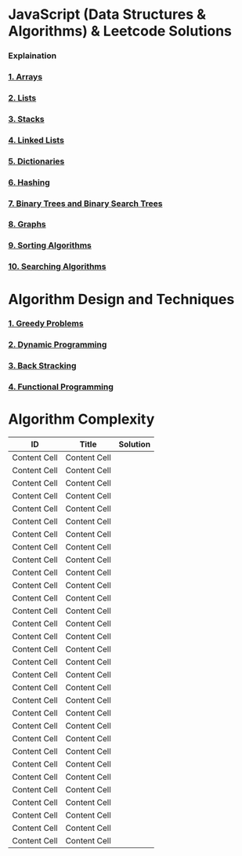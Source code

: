 # JavaScript (Data Structures & Algorithms) & Leetcode Solutions


### Explaination 
### [1. Arrays](https://github.com/mitushaa/Python_Zero_to_Hero_Part1/wiki/Python-Introduction)
### [2. Lists](https://github.com/mitushaa/Python_Zero_to_Hero_Part1/wiki/Python-Introduction) 
### [3. Stacks](https://github.com/mitushaa/Python_Zero_to_Hero_Part1/wiki/Python-Introduction) 
### [4. Linked Lists](https://github.com/mitushaa/Python_Zero_to_Hero_Part1/wiki/Python-Introduction)
### [5. Dictionaries](https://github.com/mitushaa/Python_Zero_to_Hero_Part1/wiki/Python-Introduction)
### [6. Hashing](https://github.com/mitushaa/Python_Zero_to_Hero_Part1/wiki/Python-Introduction) 
### [7. Binary Trees and Binary Search Trees](https://github.com/mitushaa/Python_Zero_to_Hero_Part1/wiki/Python-Introduction)
### [8. Graphs](https://github.com/mitushaa/Python_Zero_to_Hero_Part1/wiki/Python-Introduction) 
### [9. Sorting Algorithms](https://github.com/mitushaa/Python_Zero_to_Hero_Part1/wiki/Python-Introduction) 
### [10. Searching Algorithms](https://github.com/mitushaa/Python_Zero_to_Hero_Part1/wiki/Python-Introduction) 

# Algorithm Design and Techniques
### [1. Greedy Problems](https://github.com/mitushaa/Python_Zero_to_Hero_Part1/wiki/Python-Introduction)
### [2. Dynamic Programming](https://github.com/mitushaa/Python_Zero_to_Hero_Part1/wiki/Python-Introduction) 
### [3. Back Stracking](https://github.com/mitushaa/Python_Zero_to_Hero_Part1/wiki/Python-Introduction) 
### [4. Functional Programming](https://github.com/mitushaa/Python_Zero_to_Hero_Part1/wiki/Python-Introduction) 

# Algorithm Complexity


| ID  | Title  |Solution |
| ------------- | ------------- | -------------|
| Content Cell  | Content Cell  |              |
| Content Cell  | Content Cell  |              |
| Content Cell  | Content Cell  |              |
| Content Cell  | Content Cell  |              |
| Content Cell  | Content Cell  |              |
| Content Cell  | Content Cell  |              |
| Content Cell  | Content Cell  |              |
| Content Cell  | Content Cell  |              |
| Content Cell  | Content Cell  |              |
| Content Cell  | Content Cell  |              |
| Content Cell  | Content Cell  |              |
| Content Cell  | Content Cell  |              |
| Content Cell  | Content Cell  |              |
| Content Cell  | Content Cell  |              |
| Content Cell  | Content Cell  |              |
| Content Cell  | Content Cell  |              |
| Content Cell  | Content Cell  |              |
| Content Cell  | Content Cell  |              |
| Content Cell  | Content Cell  |              |
| Content Cell  | Content Cell  |              |
| Content Cell  | Content Cell  |              |
| Content Cell  | Content Cell  |              |
| Content Cell  | Content Cell  |              |
| Content Cell  | Content Cell  |              |
| Content Cell  | Content Cell  |              |
| Content Cell  | Content Cell  |              |
| Content Cell  | Content Cell  |              |
| Content Cell  | Content Cell  |              |
| Content Cell  | Content Cell  |              |
| Content Cell  | Content Cell  |              |
| Content Cell  | Content Cell  |              |
















